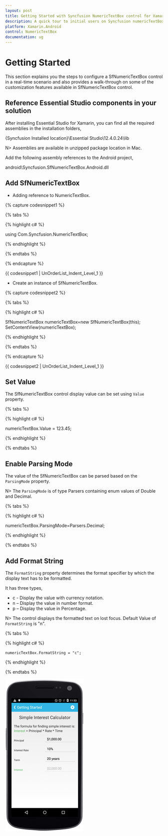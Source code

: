 ```yaml
---
layout: post
title: Getting Started with Syncfusion NumericTextBox control for Xamarin.Android
description: A quick tour to initial users on Syncfusion numericTextBox control for Xamarin.Android platform 
platform: Xamarin.Android
control: NumericTextBox
documentation: ug
---
```


# Getting Started     

This section explains you the steps to configure a SfNumericTextBox control in a real-time scenario and also provides a walk-through on some of the customization features available in SfNumericTextBox control.

## Reference Essential Studio components in your solution

After installing Essential Studio for Xamarin, you can find all the required assemblies in the installation folders,

{Syncfusion Installed location}\Essential Studio\12.4.0.24\lib

N> Assemblies are available in unzipped package location in Mac.

Add the following assembly references to the Android project,

android\Syncfusion.SfNumericTextBox.Android.dll

## Add SfNumericTextBox

* Adding reference to NumericTextBox.

{% capture codesnippet1 %}
 
{% tabs %}

{% highlight c# %}

using Com.Syncfusion.NumericTextBox; 

{% endhighlight %}

{% endtabs %}

{% endcapture %}

{{ codesnippet1 | UnOrderList_Indent_Level_1 }}

* Create an instance of SfNumericTextBox.

{% capture codesnippet2 %}
 
{% tabs %}

{% highlight c# %}

SfNumericTextBox numericTextBox=new SfNumericTextBox(this);
SetContentView(numericTextBox);

{% endhighlight %}

{% endtabs %}

{% endcapture %}

{{ codesnippet2 | UnOrderList_Indent_Level_1 }}

## Set Value

The SfNumericTextBox control display value can be set using `Value` property.

{% tabs %}

{% highlight c# %}

numericTextBox.Value = 123.45;

{% endhighlight %}

{% endtabs %}


## Enable Parsing Mode

The value of the SfNumericTextBox can be parsed based on the `ParsingMode` property. 

N> The `ParsingMode` is of type Parsers containing enum values of Double and Decimal.

{% tabs %}

{% highlight c# %}

numericTextBox.ParsingMode=Parsers.Decimal;
	
{% endhighlight %}

{% endtabs %}

## Add Format String

The `FormatString` property determines the format specifier by which the display text has to be formatted. 

It has three types,

* c - Display the value with currency notation.
* n – Display the value in number format.
* p – Display the value in Percentage.

N> The control displays the formatted text on lost focus. Default Value of `FormatString` is "n".

{% tabs %}

{% highlight c# %}

	numericTextBox.FormatString = "c";

{% endhighlight %}

{% endtabs %}

![Xamarin.Android_Getting Started](images/gettingstarted.png) 
